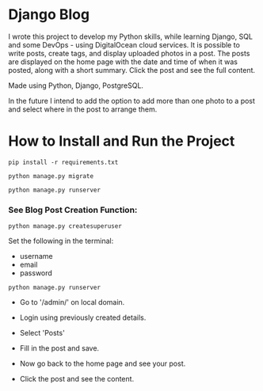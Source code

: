 # Django Blog

I wrote this project to develop my Python skills, while learning Django, SQL and some DevOps - using DigitalOcean cloud services. It is possible to write posts, create tags, and display uploaded photos in a post. The posts are displayed on the home page with the date and time of when it was posted, along with a short summary. Click the post and see the full content.

Made using Python, Django, PostgreSQL.

In the future I intend to add the option to add more than one photo to a post and select where in the post to arrange them.

# How to Install and Run the Project

`pip install -r requirements.txt`

`python manage.py migrate` 

`python manage.py runserver`

### See Blog Post Creation Function:

`python manage.py createsuperuser`

Set the following in the terminal:
- username
- email
- password

`python manage.py runserver`

- Go to '/admin/' on local domain.

- Login using previously created details.

- Select 'Posts'

- Fill in the post and save.

- Now go back to the home page and see your post.

- Click the post and see the content.

